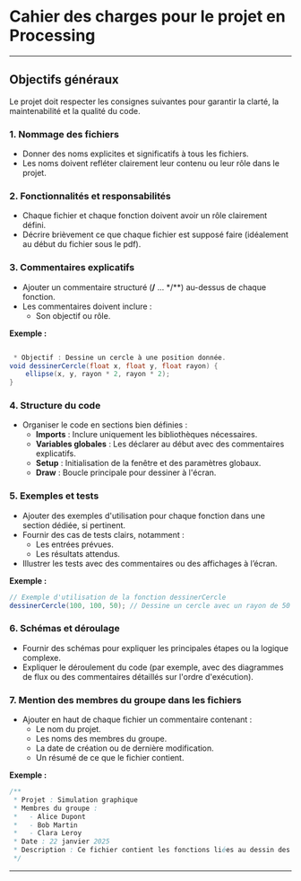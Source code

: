 # Cahier des charges pour le projet en Processing
---

## Objectifs généraux  
Le projet doit respecter les consignes suivantes pour garantir la clarté, la maintenabilité et la qualité du code.

### 1. **Nommage des fichiers**
   - Donner des noms explicites et significatifs à tous les fichiers.
   - Les noms doivent refléter clairement leur contenu ou leur rôle dans le projet.

### 2. **Fonctionnalités et responsabilités**
   - Chaque fichier et chaque fonction doivent avoir un rôle clairement défini.
   - Décrire brièvement ce que chaque fichier est supposé faire (idéalement au début du fichier sous le pdf).

### 3. **Commentaires explicatifs**
   - Ajouter un commentaire structuré (**/** ... */**) au-dessus de chaque fonction.  
   - Les commentaires doivent inclure :
     - Son objectif ou rôle.

   **Exemple :**
   ```java

    * Objectif : Dessine un cercle à une position donnée.
   void dessinerCercle(float x, float y, float rayon) {
       ellipse(x, y, rayon * 2, rayon * 2);
   }
   ```

### 4. **Structure du code**
   - Organiser le code en sections bien définies :
     - **Imports** : Inclure uniquement les bibliothèques nécessaires.
     - **Variables globales** : Les déclarer au début avec des commentaires explicatifs.
     - **Setup** : Initialisation de la fenêtre et des paramètres globaux.
     - **Draw** : Boucle principale pour dessiner à l'écran.

### 5. **Exemples et tests**
   - Ajouter des exemples d'utilisation pour chaque fonction dans une section dédiée, si pertinent.
   - Fournir des cas de tests clairs, notamment :
     - Les entrées prévues.
     - Les résultats attendus.
   - Illustrer les tests avec des commentaires ou des affichages à l’écran.

   **Exemple :**
   ```java
   // Exemple d'utilisation de la fonction dessinerCercle
   dessinerCercle(100, 100, 50); // Dessine un cercle avec un rayon de 50 à la position (100, 100).
   ```

### 6. **Schémas et déroulage**
   - Fournir des schémas pour expliquer les principales étapes ou la logique complexe.
   - Expliquer le déroulement du code (par exemple, avec des diagrammes de flux ou des commentaires détaillés sur l'ordre d'exécution).

### 7. **Mention des membres du groupe dans les fichiers**
   - Ajouter en haut de chaque fichier un commentaire contenant :
     - Le nom du projet.
     - Les noms des membres du groupe.
     - La date de création ou de dernière modification.
     - Un résumé de ce que le fichier contient.

   **Exemple :**
   ```java
   /**
    * Projet : Simulation graphique
    * Membres du groupe : 
    *   - Alice Dupont
    *   - Bob Martin
    *   - Clara Leroy
    * Date : 22 janvier 2025
    * Description : Ce fichier contient les fonctions liées au dessin des formes géométriques.
    */
   ```

---
